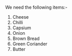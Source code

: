 We need the following items:-
1. Cheese
2. Chilli
3. Capsium
4. Onion
5. Brown Bread
6. Green Coriander
7. Butter